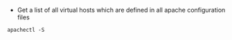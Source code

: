 * Get a list of all virtual hosts which are defined in all apache configuration files
```shell
apachectl -S
```
